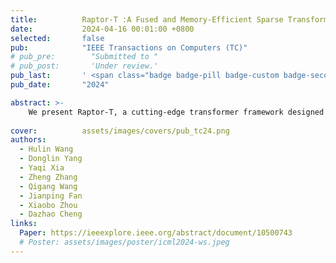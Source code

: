```yaml
---
title:          Raptor-T :A Fused and Memory-Efficient Sparse Transformer for Long and Variable-Length Sequences
date:           2024-04-16 00:01:00 +0800
selected:       false
pub:            "IEEE Transactions on Computers (TC)"
# pub_pre:        "Submitted to "
# pub_post:       'Under review.'
pub_last:       ' <span class="badge badge-pill badge-custom badge-secondary">Journal</span><span class="badge badge-pill badge-custom badge-danger">CCF-A</span>'
pub_date:       "2024"

abstract: >-
    We present Raptor-T, a cutting-edge transformer framework designed for handling long and variable-length sequences. Raptor-T harnesses the power of the sparse transformer to reduce resource requirements for processing long sequences while also implementing system-level optimizations to accelerate inference performance. 
  
cover:          assets/images/covers/pub_tc24.png
authors:
  - Hulin Wang
  - Donglin Yang
  - Yaqi Xia
  - Zheng Zhang
  - Qigang Wang
  - Jianping Fan
  - Xiaobo Zhou
  - Dazhao Cheng
links:
  Paper: https://ieeexplore.ieee.org/abstract/document/10500743
  # Poster: assets/images/poster/icml2024-ws.jpeg
---
```

